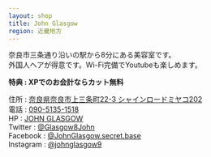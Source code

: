 ```yaml
---
layout: shop
title: John Glasgow
region: 近畿地方
---
```


奈良市三条通り沿いの駅から8分にある美容室です。  
外国人ヘアが得意です。Wi-Fi完備でYoutubeも楽しめます。  

**特典 : XPでのお会計ならカット無料**  

住所 : [奈良県奈良市上三条町22-3 シャインロードミヤコ202](https://www.google.co.jp/maps/place/%E3%80%92630-8228+%E5%A5%88%E8%89%AF%E7%9C%8C%E5%A5%88%E8%89%AF%E5%B8%82%E4%B8%8A%E4%B8%89%E6%9D%A1%E7%94%BA%EF%BC%92%EF%BC%92%E2%88%92%EF%BC%93+%E3%82%B7%E3%83%A3%E3%82%A4%E3%83%B3%E3%83%AD%E3%83%BC%E3%83%89%E3%83%9F%E3%83%A4%E3%82%B3/@34.6821021,135.8232449,17z/data=!3m1!4b1!4m5!3m4!1s0x60013a28f4da0023:0xe25d5989591da288!8m2!3d34.6821064!4d135.8254244)  
電話 : <a href="tel:">090-5135-1518</a>  
HP : [JOHN GLASGOW](https://johnglasgow.jp/)  
Twitter : [@Glasgow8John](https://twitter.com/Glasgow8John)  
Facebook : [@JohnGlasgow.secret.base](https://www.facebook.com/JohnGlasgow.secret.base/)  
Instagram : [@johnglasgow9](https://www.instagram.com/johnglasgow9/)  
